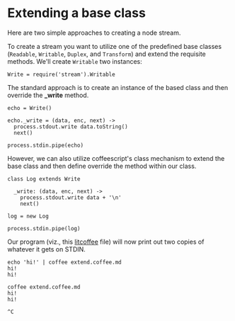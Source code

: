 # Extending a base class

Here are two simple approaches to creating a node stream.

To create a stream you want to utilize one of the predefined base classes
(`Readable`, `Writable`, `Duplex`, and `Transform`) and extend the requisite
methods. We'll create `Writable` two instances:

    Write = require('stream').Writable

The standard approach is to create an instance of the based class and then override the **_write** method.

    echo = Write()

    echo._write = (data, enc, next) ->
      process.stdout.write data.toString()
      next()

    process.stdin.pipe(echo)

However, we can also utilize coffeescript's class mechanism to extend the
base class and then define override the method within our class.

    class Log extends Write

      _write: (data, enc, next) ->
        process.stdout.write data + '\n'
        next()

    log = new Log

    process.stdin.pipe(log)

Our program (viz., this [litcoffee](http://coffeescript.org/#literate) file) will now print out two copies of whatever it gets on STDIN.

```
echo 'hi!' | coffee extend.coffee.md
hi!
hi!

```

```
coffee extend.coffee.md
hi!
hi!

^C
```
